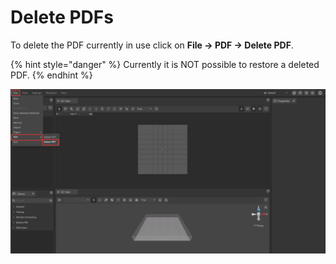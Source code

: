 # Delete PDFs

To delete the PDF currently in use click on **File -> PDF -> Delete PDF**.

{% hint style="danger" %}
Currently it is NOT possible to restore a deleted PDF.
{% endhint %}

![](../../../.gitbook/assets/iVP_Planning_GettingStarted_DeletePDFs.png)
